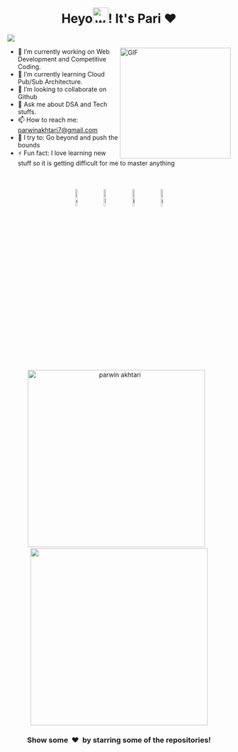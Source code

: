 <h1 align="center">Heyo<img alt="wave" src="https://emojis.slackmojis.com/emojis/images/1588177020/8809/wave_hello.gif?1588177020" width="35">! It's Pari ❤  </h1>

![](https://activity-graph.herokuapp.com/graph?username=parwinakhtari&theme=react-dark&hide_border=true&area=true)

<img align="right" height="250px" alt="GIF" src="https://cdna.artstation.com/p/assets/images/images/008/239/984/large/hanna-shmakova-busines-woman-signature-image2.jpg?1511406332" padding="5px" />

- 🔭 I’m currently working on Web Development and Competitive Coding.
- 🌱 I’m currently learning Cloud Pub/Sub Architecture.
- 👯 I’m looking to collaborate on Github
- 💬 Ask me about DSA and Tech stuffs.
- 📫 How to reach me: parwinakhtari7@gmail.com
- 🧗 I try to: Go beyond and push the bounds
- ⚡ Fun fact: I love learning new stuff so it is getting difficult for me to master anything 

</br>




<p align="center" >
	<a href="https://github.com/parwinakhtari"><img alt="github" width="10%" style="padding:5px" src="https://img.icons8.com/clouds/100/000000/github.png"/></a>
	<a href="https://www.linkedin.com/in/parwin-akhtari-9599981a9/"><img alt="linkedin" width="10%" style="padding:5px" src="https://img.icons8.com/clouds/100/000000/linkedin.png"/></a>
	<a href="https://www.instagram.com/_.pari.19._/"><img alt="instagram" width="10%" style="padding:5px" src="https://img.icons8.com/clouds/100/000000/instagram.png"/></a>
	<a href="https://parwinakhtari7.medium.com/"><img alt="medium" width="10%" style="padding:5px" src="https://img.icons8.com/clouds/100/000000/goodnotes.png"/></a>
	
</p>



<p align='center'><img width="400px" src="https://github-readme-streak-stats.herokuapp.com/?user=parwinakhtari&theme=radical" alt="parwin akhtari" />&nbsp; &nbsp;<img width="400px" src="https://github-readme-stats.vercel.app/api?username=parwinakhtari&count_private=true&theme=radical"/></p>

<!--START_SECTION_PROFILE_VIEWS:readme-info-->
<!--END_SECTION_PROFILE_VIEWS:readme-info-->

<!--START_SECTION_LINES_OF_CODE:readme-info-->
<!--END_SECTION_LINES_OF_CODE:readme-info-->

<!--START_CONTRIBUTIONS:readme-info-->
<!--END_CONTRIBUTIONS:readme-info-->

<!--START_SECTION_DAILY_COMMIT:readme-info-->
<!--END_SECTION_DAILY_COMMIT:readme-info-->

<!--START_SECTION_WEEKLY_COMMIT:readme-info-->
<!--END_SECTION_WEEKLY_COMMIT:readme-info-->

<!--START_SECTION_LANGUAGE:readme-info-->
<!--END_SECTION_LANGUAGE:readme-info-->

<h3 align='center'>Show some &nbsp;❤️&nbsp; by starring some of the repositories! </h3> 


